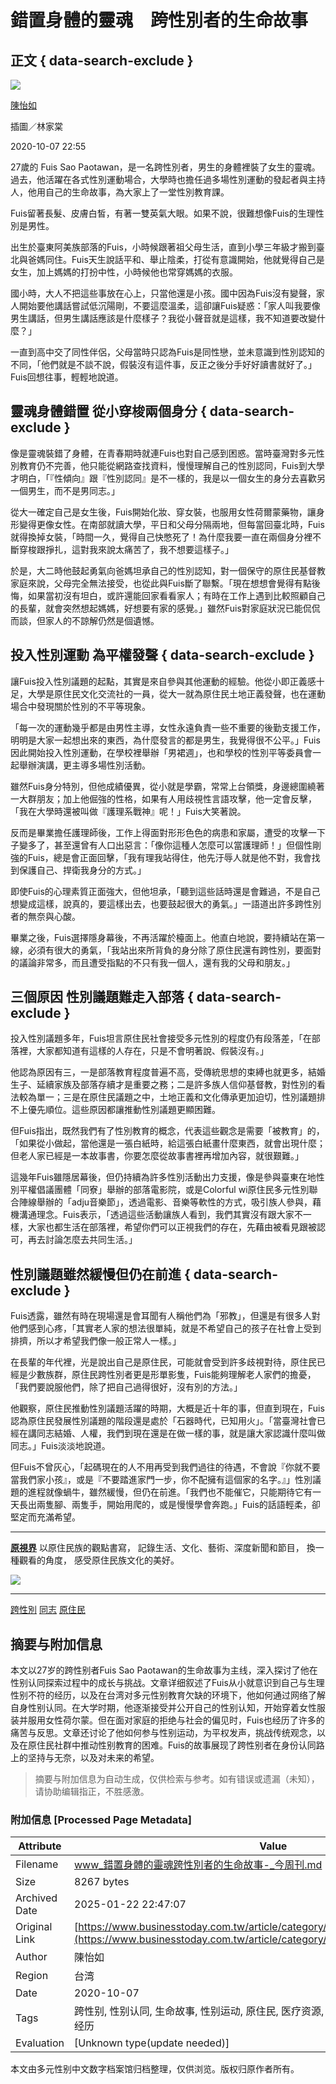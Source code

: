 # 錯置身體的靈魂　跨性別者的生命故事

## 正文 { data-search-exclude }


![](https://doqvf81n9htmm.cloudfront.net/data/qwer2662002_182/1180/AD/ad6/%EF%BC%90%EF%BC%99%EF%BC%92%EF%BC%96/%EF%BC%90%EF%BC%99%EF%BC%92%EF%BC%98/1005/1007-62.jpg)

[陳怡如](https://www.businesstoday.com.tw/author/release/98)

插圖／林家棠

2020-10-07 22:55

27歲的 Fuis Sao Paotawan，是一名跨性別者，男生的身體裡裝了女生的靈魂。過去，他活躍在各式性別運動場合，大學時也擔任過多場性別運動的發起者與主持人，他用自己的生命故事，為大家上了一堂性別教育課。

Fuis留著長髮、皮膚白皙，有著一雙英氣大眼。如果不說，很難想像Fuis的生理性別是男性。

出生於臺東阿美族部落的Fuis，小時候跟著祖父母生活，直到小學三年級才搬到臺北與爸媽同住。Fuis天生說話平和、舉止陰柔，打從有意識開始，他就覺得自己是女生，加上媽媽的打扮中性，小時候他也常穿媽媽的衣服。

國小時，大人不把這些事放在心上，只當他還是小孩。國中因為Fuis沒有變聲，家人開始要他講話嘗試低沉陽剛，不要這麼溫柔，這卻讓Fuis疑惑：「家人叫我要像男生講話，但男生講話應該是什麼樣子？我從小聲音就是這樣，我不知道要改變什麼？」

一直到高中交了同性伴侶，父母當時只認為Fuis是同性戀，並未意識到性別認知的不同，「他們就是不談不說，假裝沒有這件事，反正之後分手好好讀書就好了。」Fuis回想往事，輕輕地說道。

## 靈魂身體錯置 從小穿梭兩個身分 { data-search-exclude }

像是靈魂裝錯了身體，在青春期時就連Fuis也對自己感到困惑。當時臺灣對多元性別教育仍不完善，他只能從網路查找資料，慢慢理解自己的性別認同，Fuis到大學才明白，「『性傾向』跟『性別認同』是不一樣的，我是以一個女生的身分去喜歡另一個男生，而不是男同志。」

從大一確定自己是女生後，Fuis開始化妝、穿女裝，也服用女性荷爾蒙藥物，讓身形變得更像女性。在南部就讀大學，平日和父母分隔兩地，但每當回臺北時，Fuis就得換掉女裝，「時間一久，覺得自己快憋死了！為什麼我要一直在兩個身分裡不斷穿梭跟掙扎，這對我來說太痛苦了，我不想要這樣子。」

於是，大二時他鼓起勇氣向爸媽坦承自己的性別認知，對一個保守的原住民基督教家庭來說，父母完全無法接受，也從此與Fuis斷了聯繫。「現在想想會覺得有點後悔，如果當初沒有坦白，或許還能回家看看家人；有時在工作上遇到比較照顧自己的長輩，就會突然想起媽媽，好想要有家的感覺。」雖然Fuis對家庭狀況已能侃侃而談，但家人的不諒解仍然是個遺憾。

## 投入性別運動 為平權發聲 { data-search-exclude }

讓Fuis投入性別議題的起點，其實是來自參與其他運動的經驗。他從小即正義感十足，大學是原住民文化交流社的一員，從大一就為原住民土地正義發聲，也在運動場合中發現關於性別的不平等現象。

「每一次的運動幾乎都是由男性主導，女性永遠負責一些不重要的後勤支援工作，明明是大家一起想出來的東西，為什麼發言的都是男生，我覺得很不公平。」Fuis因此開始投入性別運動，在學校裡舉辦「男裙週」，也和學校的性別平等委員會一起舉辦演講，更主導多場性別活動。

雖然Fuis身分特別，但他成績優異，從小就是學霸，常常上台領獎，身邊總圍繞著一大群朋友；加上他倔強的性格，如果有人用歧視性言語攻擊，他一定會反擊，「我在大學時還被叫做『護理系戰神』呢！」Fuis大笑著說。

反而是畢業擔任護理師後，工作上得面對形形色色的病患和家屬，遭受的攻擊一下子變多了，甚至還曾有人口出惡言：「像你這種人怎麼可以當護理師！」但個性剛強的Fuis，總是會正面回擊，「我有理我站得住，他先汙辱人就是他不對，我會找到保護自己、捍衛我身分的方式。」

即使Fuis的心理素質正面強大，但他坦承，「聽到這些話時還是會難過，不是自己想變成這樣，說真的，要這樣出去，也要鼓起很大的勇氣。」一語道出許多跨性別者的無奈與心酸。

畢業之後，Fuis選擇隱身幕後，不再活躍於檯面上。他直白地說，要持續站在第一線，必須有很大的勇氣，「我站出來所背負的身分除了原住民還有跨性別，要面對的議論非常多，而且遭受指點的不只有我一個人，還有我的父母和朋友。」

## 三個原因 性別議題難走入部落 { data-search-exclude }

投入性別議題多年，Fuis坦言原住民社會接受多元性別的程度仍有段落差，「在部落裡，大家都知道有這樣的人存在，只是不會明著說、假裝沒有。」

他認為原因有三，一是部落教育程度普遍不高，受傳統思想的束縛也就更多，結婚生子、延續家族及部落存續才是重要之務；二是許多族人信仰基督教，對性別的看法較為單一；三是在原住民議題之中，土地正義和文化傳承更加迫切，性別議題排不上優先順位。這些原因都讓推動性別議題更顯困難。

但Fuis指出，既然我們有了性別教育的概念，代表這些觀念是需要「被教育」的，「如果從小做起，當他還是一張白紙時，給這張白紙畫什麼東西，就會出現什麼；但老人家已經是一本故事書，你要怎麼從故事書裡再增加內容，就很艱難。」

這幾年Fuis雖隱居幕後，但仍持續為許多性別活動出力支援，像是參與臺東在地性別平權倡議團體「同寮」舉辦的部落電影院，或是Colorful wi原住民多元性別聯合陣線舉辦的「adju音樂節」，透過電影、音樂等軟性的方式，吸引族人參與，藉機溝通理念。Fuis表示，「透過這些活動讓族人看到，我們其實沒有跟大家不一樣，大家也都生活在部落裡，希望你們可以正視我們的存在，先藉由被看見跟被認可，再去討論怎麼去共同生活。」

## 性別議題雖然緩慢但仍在前進 { data-search-exclude }

Fuis透露，雖然有時在現場還是會耳聞有人稱他們為「邪教」，但還是有很多人對他們感到心疼，「其實老人家的想法很單純，就是不希望自己的孩子在社會上受到排擠，所以才希望我們像一般正常人一樣。」

在長輩的年代裡，光是說出自己是原住民，可能就會受到許多歧視對待，原住民已經是少數族群，原住民跨性別者更是形單影隻，Fuis能夠理解老人家們的擔憂，「我們要說服他們，除了把自己過得很好，沒有別的方法。」

他觀察，原住民推動性別議題活躍的時期，大概是近十年的事，但直到現在，Fuis認為原住民發展性別議題的階段還是處於「石器時代，已知用火」。「當臺灣社會已經在講同志結婚、人權，我們到現在還是在做一樣的事，就是讓大家認識什麼叫做同志。」Fuis淡淡地說道。

但Fuis不曾灰心，「起碼現在的人不用再受到我們過往的待遇，不會說『你就不要當我們家小孩』，或是『不要踏進家門一步，你不配擁有這個家的名字。』」性別議題的進程就像蝸牛，雖然緩慢，但仍在前進。「我們也不能催它，只能期待它有一天長出兩隻腳、兩隻手，開始用爬的，或是慢慢學會奔跑。」Fuis的話語輕柔，卻堅定而充滿希望。

---

[**原視界**](https://insight.ipcf.org.tw/) 以原住民族的觀點書寫， 記錄生活、文化、藝術、深度新聞和節目， 換一種觀看的角度， 感受原住民族文化的美好。

![](https://doqvf81n9htmm.cloudfront.net/data/somichang_209/20200427/%E5%8E%9F%E8%A6%96%E7%95%8Clogo.jpg)

---

[跨性別](/tag?name=跨性別) [同志](/tag?name=同志) [原住民](/tag?name=原住民)
<!-- tcd_original_link https://www.businesstoday.com.tw/article/category/80409/post/202010070059/ -->


## 摘要与附加信息

<!-- tcd_abstract -->
本文以27岁的跨性别者Fuis Sao Paotawan的生命故事为主线，深入探讨了他在性别认同探索过程中的成长与挑战。文章详细叙述了Fuis从小就意识到自己与生理性别不符的经历，以及在台湾对多元性别教育欠缺的环境下，他如何通过网络了解自身性别认同。在大学时期，他逐渐接受并公开自己的性别认知，开始穿着女性服装并服用女性荷尔蒙。但在面对家庭的拒绝与社会的偏见时，Fuis也经历了许多的痛苦与反思。文章还讨论了他如何参与性别运动，为平权发声，挑战传统观念，以及在原住民社群中推动性别教育的困难。Fuis的故事展现了跨性别者在身份认同路上的坚持与无奈，以及对未来的希望。
<!-- tcd_abstract_end -->

> 摘要与附加信息为自动生成，仅供检索与参考。如有错误或遗漏（未知），请协助编辑指正，不胜感激。

### 附加信息 [Processed Page Metadata]

| Attribute       | Value                                  |
|-----------------|----------------------------------------|
| Filename        | www_錯置身體的靈魂跨性別者的生命故事-_今周刊.md                             |
| Size            | 8267 bytes                           |
| Archived Date   | 2025-01-22 22:47:07                             |
| Original Link   | [https://www.businesstoday.com.tw/article/category/80409/post/202010070059/](https://www.businesstoday.com.tw/article/category/80409/post/202010070059/)                       |
| Author          | 陳怡如                               |
| Region          | 台湾                               |
| Date            | 2020-10-07                                 |
| Tags            | 跨性别, 性别认同, 生命故事, 性别运动, 原住民, 医疗资源, 社会环境, 平权, 性别教育, 个人经历                                 |
| Evaluation            | [Unknown type(update needed)]                                 |
<!-- tcd_table_end -->

本文由多元性别中文数字档案馆归档整理，仅供浏览。版权归原作者所有。
